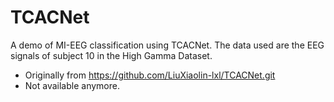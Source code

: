 # TCACNet
A demo of MI-EEG classification using TCACNet. The data used are the EEG signals of subject 10 in the High Gamma Dataset.

* Originally from https://github.com/LiuXiaolin-lxl/TCACNet.git
* Not available anymore.
